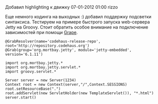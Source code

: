 Добавил highlighting к движку
07-01-2012 01:00
rizzo

Еще немного кодинга на выходных :) добавил поддержку подсветки синтаксиса. Тестируем на примере быстрого запуска web-сервера Jetty на Groovy. Стоит обратить
особое внимание на подключение зависимостей при помощи [Grape](http://groovy.codehaus.org/Grape).

    @GrabResolver(name='codehaus-release-repo', root='http://repository.codehaus.org')
    @Grab(group='org.mortbay.jetty', module='jetty-embedded', version='6.1.11')

    import org.mortbay.jetty.*
    import org.mortbay.jetty.servlet.*
    import groovy.servlet.*

    Server server = new Server(1234)
    Context root = new Context(server,"/",Context.SESSIONS)
    root.setResourceBase(".")
    root.addServlet(new ServletHolder(new TemplateServlet()), "*.html")
    server.start()